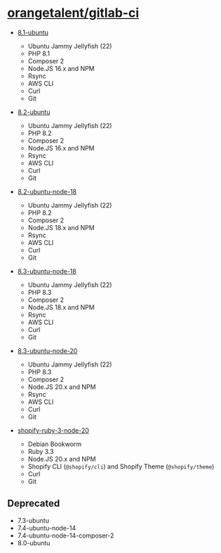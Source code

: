 # [orangetalent/gitlab-ci](https://hub.docker.com/r/orangetalent/gitlab-ci/tags)

- [8.1-ubuntu](./php/8.1/ubuntu-node-16/Dockerfile)
  - Ubuntu Jammy Jellyfish (22)
  - PHP 8.1
  - Composer 2
  - Node.JS 16.x and NPM
  - Rsync
  - AWS CLI
  - Curl
  - Git

- [8.2-ubuntu](./php/8.2/ubuntu-node-16/Dockerfile)
  - Ubuntu Jammy Jellyfish (22)
  - PHP 8.2
  - Composer 2
  - Node.JS 16.x and NPM
  - Rsync
  - AWS CLI
  - Curl
  - Git

- [8.2-ubuntu-node-18](./php/8.2/ubuntu-node-18/Dockerfile)
  - Ubuntu Jammy Jellyfish (22)
  - PHP 8.2
  - Composer 2
  - Node.JS 18.x and NPM
  - Rsync
  - AWS CLI
  - Curl
  - Git

- [8.3-ubuntu-node-18](./php/8.3/ubuntu-node-18/Dockerfile)
  - Ubuntu Jammy Jellyfish (22)
  - PHP 8.3
  - Composer 2
  - Node.JS 18.x and NPM
  - Rsync
  - AWS CLI
  - Curl
  - Git

- [8.3-ubuntu-node-20](./php/8.3/ubuntu-node-20/Dockerfile)
  - Ubuntu Jammy Jellyfish (22)
  - PHP 8.3
  - Composer 2
  - Node.JS 20.x and NPM
  - Rsync
  - AWS CLI
  - Curl
  - Git

- [shopify-ruby-3-node-20](./shopify/Dockerfile)
  - Debian Bookworm
  - Ruby 3.3
  - Node.JS 20.x and NPM
  - Shopify CLI (`@shopify/cli`) and Shopify Theme (`@shopify/theme`)
  - Curl
  - Git

## Deprecated

- 7.3-ubuntu
- 7.4-ubuntu-node-14
- 7.4-ubuntu-node-14-composer-2
- 8.0-ubuntu
